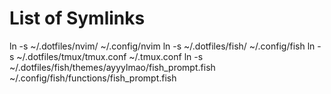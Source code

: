 # List of Symlinks

ln -s ~/.dotfiles/nvim/ ~/.config/nvim
ln -s ~/.dotfiles/fish/ ~/.config/fish
ln -s ~/.dotfiles/tmux/tmux.conf ~/.tmux.conf
ln -s ~/.dotfiles/fish/themes/ayyylmao/fish_prompt.fish ~/.config/fish/functions/fish_prompt.fish
